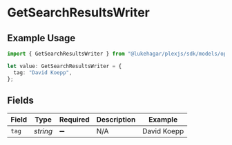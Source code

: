 # GetSearchResultsWriter

## Example Usage

```typescript
import { GetSearchResultsWriter } from "@lukehagar/plexjs/sdk/models/operations";

let value: GetSearchResultsWriter = {
  tag: "David Koepp",
};
```

## Fields

| Field              | Type               | Required           | Description        | Example            |
| ------------------ | ------------------ | ------------------ | ------------------ | ------------------ |
| `tag`              | *string*           | :heavy_minus_sign: | N/A                | David Koepp        |